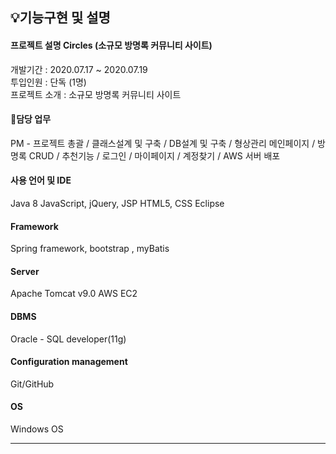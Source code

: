 ## 💡기능구현 및 설명
#### 프로젝트 설명 Circles (소규모 방명록 커뮤니티 사이트)
개발기간 : 2020.07.17 ~ 2020.07.19  
투입인원 : 단독 (1명)  
프로젝트 소개 : 소규모 방명록 커뮤니티 사이트

#### 📌담당 업무
PM - 프로젝트 총괄 / 클래스설계 및 구축 / DB설계 및 구축 / 형상관리
메인페이지 / 방명록 CRUD / 추천기능 / 로그인 / 마이페이지 / 계정찾기 / AWS 서버 배포

#### 사용 언어 및 IDE
Java 8
JavaScript, jQuery, JSP
HTML5, CSS
Eclipse

#### Framework
Spring framework, bootstrap , myBatis

#### Server
Apache Tomcat v9.0
AWS EC2

#### DBMS
Oracle - SQL developer(11g)

#### Configuration management
Git/GitHub

#### OS
Windows OS

---
